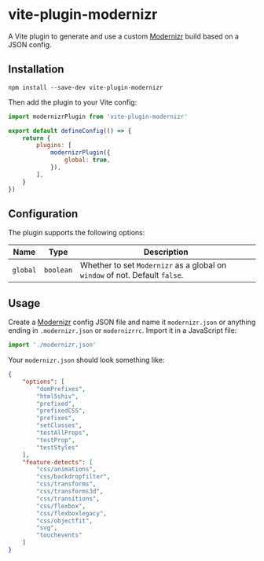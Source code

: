 # vite-plugin-modernizr

A Vite plugin to generate and use a custom [Modernizr](https://github.com/Modernizr/Modernizr) build based on a JSON config.

## Installation

```shell
npm install --save-dev vite-plugin-modernizr
```

Then add the plugin to your Vite config:

```javascript
import modernizrPlugin from 'vite-plugin-modernizr'

export default defineConfig(() => {
	return {
		plugins: [
			modernizrPlugin({
				global: true,
			}),
		],
	}
})
```

## Configuration

The plugin supports the following options:

|Name|Type|Description|
|----|----|-----------|
|`global`|`boolean`|Whether to set `Modernizr` as a global on `window` of not. Default `false`.|

## Usage

Create a [Modernizr](https://github.com/Modernizr/Modernizr) config JSON file and name it `modernizr.json` or anything ending in `.modernizr.json` or `modernizrrc`. Import it in a JavaScript file:

```javascript
import './modernizr.json'
```

Your `modernizr.json` should look something like:

```json
{
	"options": [
		"domPrefixes",
		"html5shiv",
		"prefixed",
		"prefixedCSS",
		"prefixes",
		"setClasses",
		"testAllProps",
		"testProp",
		"testStyles"
	],
	"feature-detects": [
		"css/animations",
		"css/backdropfilter",
		"css/transforms",
		"css/transforms3d",
		"css/transitions",
		"css/flexbox",
		"css/flexboxlegacy",
		"css/objectfit",
		"svg",
		"touchevents"
	]
}
```
